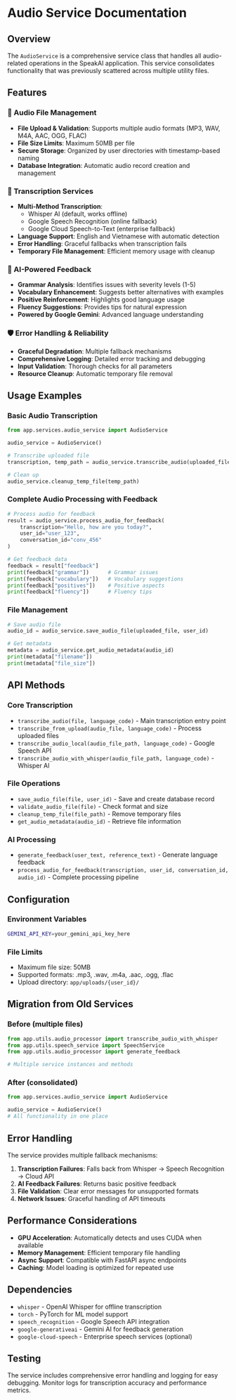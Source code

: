 # Audio Service Documentation

## Overview

The `AudioService` is a comprehensive service class that handles all audio-related operations in the SpeakAI application. This service consolidates functionality that was previously scattered across multiple utility files.

## Features

### 🎵 Audio File Management
- **File Upload & Validation**: Supports multiple audio formats (MP3, WAV, M4A, AAC, OGG, FLAC)
- **File Size Limits**: Maximum 50MB per file
- **Secure Storage**: Organized by user directories with timestamp-based naming
- **Database Integration**: Automatic audio record creation and management

### 🎤 Transcription Services
- **Multi-Method Transcription**: 
  - Whisper AI (default, works offline)
  - Google Speech Recognition (online fallback)
  - Google Cloud Speech-to-Text (enterprise fallback)
- **Language Support**: English and Vietnamese with automatic detection
- **Error Handling**: Graceful fallbacks when transcription fails
- **Temporary File Management**: Efficient memory usage with cleanup

### 🤖 AI-Powered Feedback
- **Grammar Analysis**: Identifies issues with severity levels (1-5)
- **Vocabulary Enhancement**: Suggests better alternatives with examples
- **Positive Reinforcement**: Highlights good language usage
- **Fluency Suggestions**: Provides tips for natural expression
- **Powered by Google Gemini**: Advanced language understanding

### 🛡️ Error Handling & Reliability
- **Graceful Degradation**: Multiple fallback mechanisms
- **Comprehensive Logging**: Detailed error tracking and debugging
- **Input Validation**: Thorough checks for all parameters
- **Resource Cleanup**: Automatic temporary file removal

## Usage Examples

### Basic Audio Transcription
```python
from app.services.audio_service import AudioService

audio_service = AudioService()

# Transcribe uploaded file
transcription, temp_path = audio_service.transcribe_audio(uploaded_file)

# Clean up
audio_service.cleanup_temp_file(temp_path)
```

### Complete Audio Processing with Feedback
```python
# Process audio for feedback
result = audio_service.process_audio_for_feedback(
    transcription="Hello, how are you today?",
    user_id="user_123",
    conversation_id="conv_456"
)

# Get feedback data
feedback = result["feedback"]
print(feedback["grammar"])      # Grammar issues
print(feedback["vocabulary"])   # Vocabulary suggestions
print(feedback["positives"])    # Positive aspects
print(feedback["fluency"])      # Fluency tips
```

### File Management
```python
# Save audio file
audio_id = audio_service.save_audio_file(uploaded_file, user_id)

# Get metadata
metadata = audio_service.get_audio_metadata(audio_id)
print(metadata["filename"])
print(metadata["file_size"])
```

## API Methods

### Core Transcription
- `transcribe_audio(file, language_code)` - Main transcription entry point
- `transcribe_from_upload(audio_file, language_code)` - Process uploaded files
- `transcribe_audio_local(audio_file_path, language_code)` - Google Speech API
- `transcribe_audio_with_whisper(audio_file_path, language_code)` - Whisper AI

### File Operations
- `save_audio_file(file, user_id)` - Save and create database record
- `validate_audio_file(file)` - Check format and size
- `cleanup_temp_file(file_path)` - Remove temporary files
- `get_audio_metadata(audio_id)` - Retrieve file information

### AI Processing
- `generate_feedback(user_text, reference_text)` - Generate language feedback
- `process_audio_for_feedback(transcription, user_id, conversation_id, audio_id)` - Complete processing pipeline

## Configuration

### Environment Variables
```bash
GEMINI_API_KEY=your_gemini_api_key_here
```

### File Limits
- Maximum file size: 50MB
- Supported formats: .mp3, .wav, .m4a, .aac, .ogg, .flac
- Upload directory: `app/uploads/{user_id}/`

## Migration from Old Services

### Before (multiple files)
```python
from app.utils.audio_processor import transcribe_audio_with_whisper
from app.utils.speech_service import SpeechService
from app.utils.audio_processor import generate_feedback

# Multiple service instances and methods
```

### After (consolidated)
```python
from app.services.audio_service import AudioService

audio_service = AudioService()
# All functionality in one place
```

## Error Handling

The service provides multiple fallback mechanisms:

1. **Transcription Failures**: Falls back from Whisper → Speech Recognition → Cloud API
2. **AI Feedback Failures**: Returns basic positive feedback
3. **File Validation**: Clear error messages for unsupported formats
4. **Network Issues**: Graceful handling of API timeouts

## Performance Considerations

- **GPU Acceleration**: Automatically detects and uses CUDA when available
- **Memory Management**: Efficient temporary file handling
- **Async Support**: Compatible with FastAPI async endpoints
- **Caching**: Model loading is optimized for repeated use

## Dependencies

- `whisper` - OpenAI Whisper for offline transcription
- `torch` - PyTorch for ML model support
- `speech_recognition` - Google Speech API integration
- `google-generativeai` - Gemini AI for feedback generation
- `google-cloud-speech` - Enterprise speech services (optional)

## Testing

The service includes comprehensive error handling and logging for easy debugging. Monitor logs for transcription accuracy and performance metrics. 
